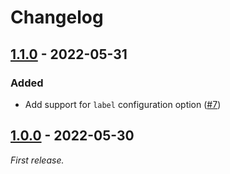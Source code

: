 # Changelog

## [1.1.0] - 2022-05-31

### Added

- Add support for `label` configuration option ([#7](https://github.com/mrazauskas/docusaurus-remark-plugin-tab-blocks/pull/7))

## [1.0.0] - 2022-05-30

_First release._

[1.1.0]: https://github.com/mrazauskas/docusaurus-remark-plugin-tab-blocks/releases/tag/v1.1.0
[1.0.0]: https://github.com/mrazauskas/docusaurus-remark-plugin-tab-blocks/releases/tag/v1.0.0
